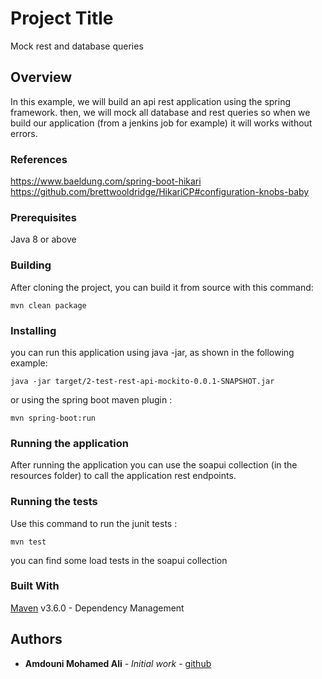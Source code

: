 # Project Title

Mock rest and database queries

## Overview

In this example, we will build an api rest application using the spring framework. then, we will mock all database and rest 
queries so when we build our application (from a jenkins job for example) it will works without errors.

### References
https://www.baeldung.com/spring-boot-hikari<br/>
https://github.com/brettwooldridge/HikariCP#configuration-knobs-baby<br/>

### Prerequisites

Java 8 or above

### Building

After cloning the project, you can build it from source with this command:

```
mvn clean package
```

### Installing

you can run this application using java -jar, as shown in the following example:

```
java -jar target/2-test-rest-api-mockito-0.0.1-SNAPSHOT.jar
```

or using the spring boot maven plugin :

```
mvn spring-boot:run
```

### Running the application

After running the application you can use the soapui collection (in the resources folder) to call the application
rest endpoints.

### Running the tests

Use this command to run the junit tests :

```
mvn test
```

you can find some load tests in the soapui collection

### Built With

[Maven](https://maven.apache.org/) v3.6.0 - Dependency Management

## Authors

* **Amdouni Mohamed Ali** - *Initial work* - [github](https://github.com/amdouni-mohamed-ali)
